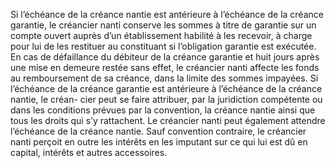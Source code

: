 Si l’échéance de la créance nantie est antérieure à l’échéance de la créance garantie,
le créancier nanti conserve les sommes à titre de garantie sur un compte ouvert auprès d’un
établissement habilité à les recevoir, à charge pour lui de les restituer au constituant si
l’obligation garantie est exécutée. En cas de défaillance du débiteur de la créance garantie et
huit jours après une mise en demeure restée sans effet, le créancier nanti affecte les fonds au
remboursement de sa créance, dans la limite des sommes impayées.
Si l’échéance de la créance garantie est antérieure à l’échéance de la créance
nantie, le créan- cier peut se faire attribuer, par la juridiction compétente ou
dans les conditions prévues par la convention, la créance nantie ainsi que tous
les droits qui s’y rattachent. Le créancier nanti peut également attendre
l’échéance de la créance nantie.
Sauf convention contraire, le créancier nanti perçoit en outre les intérêts en
les imputant sur ce qui lui est dû en capital, intérêts et autres accessoires.